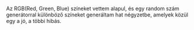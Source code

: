 Az RGB(Red, Green, Blue) színeket vettem alapul, és egy random szám generátorral különböző színeket generáltam hat négyzetbe, amelyek közül egy a jó, a többi hibás.
